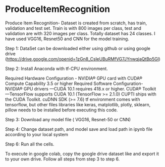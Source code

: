 # ProduceItemRecognition

Produce Item Recognition- Dataset is created from scratch, has train, validation and test set. Train is with 800 images per class, test and validation are with 320 images per class. Totally dataset has 24 classes. I have used VGG16, Resnet50 and CNN for the model training.

Step 1: DataSet can be downloaded either using github or using google drive         (https://drive.google.com/openid=1zGn8_CsleUBuRMfVG7JYnwqjaQtBp5Gl)


Step 2: Install Anaconda with tf-CPU environment.


Required Hardware Configuration - NVIDIA® GPU card with CUDA® Compute Capability 3.5 or higher
Required Software Configuration- NVIDIA® GPU drivers —CUDA 10.1 requires 418.x or higher. CUDA® Toolkit —TensorFlow supports CUDA 10.1 (TensorFlow >= 2.1.0) CUPTI ships with the CUDA Toolkit. cuDNN SDK (>= 7.6)
tf environment comes with tensorflow, but other files libraries like keras, matplotlib, plotly, sklearn, pillow needs to be installed before executing this code. 
              

Step 3: Download any model file ( VGG16, Resnet-50 or CNN)

Step 4: Change dataset path, and  model save and load path in ipynb file according to your local system

Step 6: Run all the cells. 

To execute in google colab, copy the google drive dataset like and export it to your own drive. Follow all steps from step 3 to step 6.




